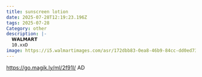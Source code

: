 ```yaml
---
title: sunscreen lotion
date: 2025-07-28T12:19:23.196Z
tags: 2025-07-28
Category: other
description: |-
  𝗪𝗔𝗟𝗠𝗔𝗥𝗧
  10.xxD
image: https://i5.walmartimages.com/asr/172dbb83-0ea8-46b9-84cc-dd0ed7324f21.909efb6861a4b0b3d9b30fa33276a43a.jpeg?odnHeight=2000&odnWidth=2000&odnBg=FFFFFF
---
```

https://go.magik.ly/ml/2f91l/
AD